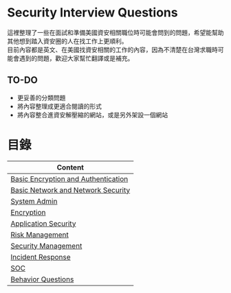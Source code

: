 # Security Interview Questions
這裡整理了一些在面試和準備美國資安相關職位時可能會問到的問題，希望能幫助其他想到踏入資安圈的人在找工作上更順利。  
目前內容都是英文、在美國找資安相關的工作的內容，因為不清楚在台灣求職時可能會遇到的問題，歡迎大家幫忙翻譯或是補充。  

## TO-DO
* 更妥善的分類問題
* 將內容整理成更適合閱讀的形式
* 將內容整合進資安解壓縮的網站，或是另外架設一個網站

# 目錄
| Content                                                      |
| ------------------------------------------------------------ |
| [Basic Encryption and Authentication](BasicEncryptionAndAuthentication.md) |
| [Basic Network and Network Security](BasicNetworkAndNetworkSecurity.md) |
| [System Admin](SystemAdmin.md)                               |
| [Encryption](Encryption.md)                                  |
| [Application Security](ApplicationSecurity.md)               |
| [Risk Management ](RiskManagement.md)                        |
| [Security Management](SecurityManagement.md)                 |
| [Incident Response](IncidentResponse.md)                     |
| [SOC](SOC.md)                                                |
| [Behavior Questions](BehaviorQuestion.md)                    |
